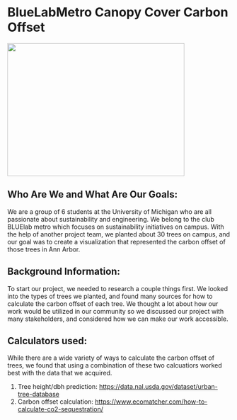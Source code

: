 # BlueLabMetro Canopy Cover Carbon Offset
<img src="https://user-images.githubusercontent.com/113264909/232350711-e53e1769-a29a-4afc-9119-981a8ed2bd84.png" width="400" height="300">


## Who Are We and What Are Our Goals:
We are a group of 6 students at the University of Michigan who are all passionate about sustainability and engineering. We belong to the club BLUElab metro which focuses on sustainability initiatives on campus. With the help of another project team, we planted about 30 trees on campus, and our goal was to create a visualization that represented the carbon offset of those trees in Ann Arbor. 

## Background Information:
To start our project, we needed to research a couple things first. We looked into the types of trees we planted, and found many sources for how to calculate the carbon offset of each tree. We thought a lot about how our work would be utilized in our community so we discussed our project with many stakeholders, and considered how we can make our work accessible. 

## Calculators used:
While there are a wide variety of ways to calculate the carbon offset of trees, we found that using a combination of these two calcuatiors worked best with the data that we acquired. 
1. Tree height/dbh prediction:  https://data.nal.usda.gov/dataset/urban-tree-database
2. Carbon offset calculation: https://www.ecomatcher.com/how-to-calculate-co2-sequestration/ 



